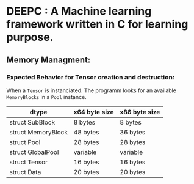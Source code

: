 # DEEPC : A Machine learning framework written in C for learning purpose.

## Memory Managment:

### Expected Behavior for Tensor creation and destruction:

When a `Tensor` is instanciated. The programm looks for an available `MemoryBlocks` in a `Pool` instance.

| dtype                  | x64 byte size | x86 byte size |
| ---------------------- | ------------- | ------------- |
| struct SubBlock        | 8 bytes       | 8 bytes       |
| struct MemoryBlock     | 48 bytes      | 36 bytes      |
| struct Pool            | 28 bytes      | 28 bytes      |
| struct GlobalPool      | variable      | variable      |
| struct Tensor          | 16 bytes      | 16 bytes      |
| struct Data            | 20 bytes      | 20 bytes      |
